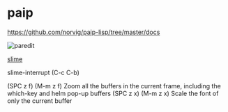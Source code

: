 # paip

https://github.com/norvig/paip-lisp/tree/master/docs


![paredit](https://raw.githubusercontent.com/joelittlejohn/paredit-cheatsheet/master/paredit.svg)

[slime](http://www.neil.dantam.name/extra/slime-refcard.pdf)

slime-interrupt (C-c C-b)


(SPC z f)	(M-m z f)	Zoom all the buffers in the current frame, including the which-key and helm pop-up buffers
(SPC z x)	(M-m z x)	Scale the font of only the current buffer
